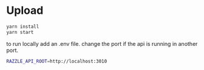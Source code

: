 # Upload

```sh
yarn install
yarn start
```


to run locally add an .env file. change the port if the api is running in another port.
```sh
RAZZLE_API_ROOT=http://localhost:3010
```
